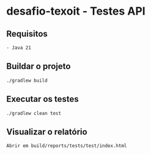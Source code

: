 # desafio-texoit - Testes API

## Requisitos
    - Java 21

## Buildar o projeto
```
./gradlew build
```

## Executar os testes
```
./gradlew clean test
```

## Visualizar o relatório
```
Abrir em build/reports/tests/test/index.html
```
